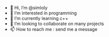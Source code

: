 - 👋 Hi, I’m @simloly
- 👀 I’m interested in programming
- 🌱 I’m currently learning c++
- 💞️ I’m looking to collaborate on many projects
- 📫 How to reach me : send me a message

<!---
simloly/simloly is a ✨ special ✨ repository because its `README.md` (this file) appears on your GitHub profile.
You can click the Preview link to take a look at your changes.
--->
